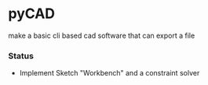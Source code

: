 # pyCAD

make a basic cli based cad software that can export a file

### Status

- Implement Sketch "Workbench" and a constraint solver
